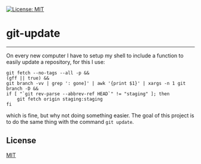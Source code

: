 [![License: MIT](https://img.shields.io/badge/License-MIT-yellow.svg)](https://opensource.org/licenses/MIT)

# git-update

---

On every new computer I have to setup my shell to include a function to easily update a repository,
for this I use:

```shell
git fetch --no-tags --all -p &&
(gff || true) &&
git branch -vv | grep ': gone]' | awk '{print $1}' | xargs -n 1 git branch -D &&
if [ "`git rev-parse --abbrev-ref HEAD`" != "staging" ]; then
    git fetch origin staging:staging
fi
```

which is fine, but why not doing something easier. The goal of this project is to do the same thing
with the command `git update`.

## License

[MIT](./LICENSE)
